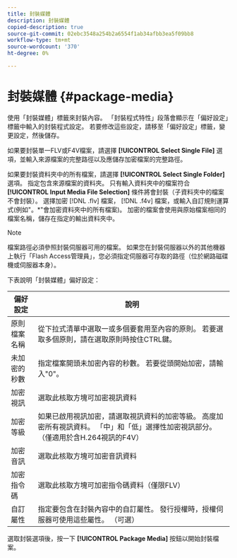 ```yaml
---
title: 封裝媒體
description: 封裝媒體
copied-description: true
source-git-commit: 02ebc3548a254b2a6554f1ab34afbb3ea5f09bb8
workflow-type: tm+mt
source-wordcount: '370'
ht-degree: 0%

---
```


# 封裝媒體 {#package-media}

使用「封裝媒體」標籤來封裝內容。 「封裝程式特性」段落會顯示在「偏好設定」標籤中輸入的封裝程式設定。 若要修改這些設定，請移至「偏好設定」標籤，變更設定，然後儲存。

如果要封裝單一FLV或F4V檔案，請選擇 **[!UICONTROL Select Single File]** 選項，並輸入來源檔案的完整路徑以及應儲存加密檔案的完整路徑。

如果要封裝資料夾中的所有檔案，請選擇 **[!UICONTROL Select Single Folder]** 選項。 指定包含來源檔案的資料夾。 只有輸入資料夾中的檔案符合 **[!UICONTROL Input Media File Selection]** 條件將會封裝（子資料夾中的檔案不會封裝）。 選擇加密 [!DNL .flv] 檔案， [!DNL .f4v] 檔案，或輸入自訂規則運算式(例如&quot;。&#42;&quot;會加密資料夾中的所有檔案)。 加密的檔案會使用與原始檔案相同的檔案名稱，儲存在指定的輸出資料夾中。

>[!NOTE]
>
>檔案路徑必須參照封裝伺服器可用的檔案。 如果您在封裝伺服器以外的其他機器上執行「Flash Access管理員」，您必須指定伺服器可存取的路徑（位於網路磁碟機或伺服器本身）。

下表說明「封裝媒體」偏好設定：

| 偏好設定 | 說明 |
|---|---|
| 原則檔案名稱 | 從下拉式清單中選取一或多個要套用至內容的原則。 若要選取多個原則，請在選取原則時按住CTRL鍵。 |
| 未加密的秒數 | 指定檔案開頭未加密內容的秒數。 若要從頭開始加密，請輸入&quot;0&quot;。 |
| 加密視訊 | 選取此核取方塊可加密視訊資料 |
| 加密等級 | 如果已啟用視訊加密，請選取視訊資料的加密等級。 高度加密所有視訊資料。 「中」和「低」選擇性加密視訊部分。 （僅適用於含H.264視訊的F4V） |
| 加密音訊 | 選取此核取方塊可加密音訊資料 |
| 加密指令碼 | 選取此核取方塊可加密指令碼資料（僅限FLV） |
| 自訂屬性 | 指定要包含在封裝內容中的自訂屬性。 發行授權時，授權伺服器可使用這些屬性。 （可選） |

選取封裝選項後，按一下 **[!UICONTROL Package Media]** 按鈕以開始封裝檔案。
